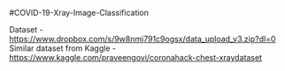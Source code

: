 #COVID-19-Xray-Image-Classification

Dataset - https://www.dropbox.com/s/9w8nmj791c9ogsx/data_upload_v3.zip?dl=0
Similar dataset from Kaggle - https://www.kaggle.com/praveengovi/coronahack-chest-xraydataset
